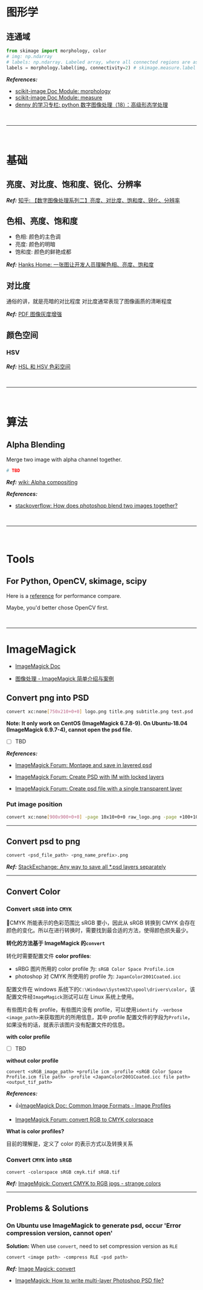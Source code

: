 # 图形学

## 连通域

```python
from skimage import morphology, color
# img: np.ndarray
# labels: np.ndarray. Labeled array, where all connected regions are assigned the same integer value.
labels = morphology.label(img, connectivity=2) # skimage.measure.label is same
```

**_References:_**

- [scikit-image Doc Module: morphology](http://scikit-image.org/docs/dev/api/skimage.morphology.html#label)
- [scikit-image Doc Module: measure](https://scikit-image.org/docs/dev/api/skimage.measure.html#label)
- [denny 的学习专栏: python 数字图像处理（18）：高级形态学处理](https://www.cnblogs.com/denny402/p/5166258.html)

<!--  -->
<br>

---

<br>
<!--  -->

# 基础

## 亮度、对比度、饱和度、锐化、分辨率

**_Ref:_** [知乎: 【数字图像处理系列二】亮度、对比度、饱和度、锐化、分辨率](https://zhuanlan.zhihu.com/p/44813768)

## 色相、亮度、饱和度

- 色相: 颜色的主色调
- 亮度: 颜色的明暗
- 饱和度: 颜色的鲜艳成都

**_Ref:_** [Hanks Home: 一张图让开发人员理解色相、亮度、饱和度](https://hanks.pub/2016/03/26/color-board/)

## 对比度

通俗的讲，就是亮暗的对比程度
对比度通常表现了图像画质的清晰程度

**_Ref:_** [PDF 图像灰度增强](http://read.pudn.com/downloads87/ebook/335162/%E7%AC%AC3%E7%AB%A0%20%E7%81%B0%E5%BA%A6%E7%BA%A7%E5%8F%98%E6%8D%A2.ppt)

## 颜色空间

### HSV

**_Ref:_** [HSL 和 HSV 色彩空间](https://zh.wikipedia.org/wiki/HSL%E5%92%8CHSV%E8%89%B2%E5%BD%A9%E7%A9%BA%E9%97%B4)

<!--  -->
<br>

---

<br>
<!--  -->

# 算法

## Alpha Blending

Merge two image with alpha channel together.

```python
# TBD
```

**_Ref:_** [wiki: Alpha compositing](https://en.wikipedia.org/wiki/Alpha_compositing#Alpha_blending)

**_References:_**

- [stackoverflow: How does photoshop blend two images together?](https://stackoverflow.com/questions/5919663/how-does-photoshop-blend-two-images-together)

<!--  -->
<br>

---

<br>
<!--  -->

# Tools

## For Python, OpenCV, skimage, scipy

Here is a [reference](https://mmas.github.io/python-image-processing-libraries-performance-opencv-scipy-scikit-image) for performance compare.

Maybe, you'd better chose OpenCV first.

<!--  -->
<br>

---

<!--  -->

# ImageMagick

- [ImageMagick Doc](http://www.fifi.org/doc/imagemagick/www/ImageMagick.html)

- [图像处理 - ImageMagick 简单介绍与案例](https://aotu.io/notes/2018/06/06/ImageMagick_intro/index.html)

## Convert png into PSD

```bash
convert xc:none[750x210+0+0] logo.png title.png subtitle.png test.psd
```

**Note: It only work on CentOS (ImageMagick 6.7.8-9). On Ubuntu-18.04 (ImageMagick 6.9.7-4), cannot open the psd file.**

- [ ] TBD

**_References:_**

- [ImageMagick Forum: Montage and save in layered psd](http://www.imagemagick.org/discourse-server/viewtopic.php?t=31707)

- [ImageMagick Forum: Create PSD with IM with locked layers](http://www.imagemagick.org/discourse-server/viewtopic.php?f=1&t=27740)

- [ImageMagick Forum: Create psd file with a single transparent layer](http://www.imagemagick.org/discourse-server/viewtopic.php?t=33186&start=30)

### Put image position

```bash
convert xc:none[900x900+0+0] -page 10x10+0+0 raw_logo.png -page +100+100 logo.png -depth 16 test.psd
```

---

## Convert psd to png

```bash
convert <psd_file_path> <png_name_prefix>.png
```

**_Ref:_** [StackExchange: Any way to save all \*.psd layers separately](https://superuser.com/questions/360434/any-way-to-save-all-psd-layers-separately)

---

## Convert Color

### Convert `sRGB` into `CMYK`

:triangular_flag_on_post:CMYK 所能表示的色彩范围比 sRGB 要小，因此从 sRGB 转换到 CMYK 会存在颜色的变化。所以在进行转换时，需要找到最合适的方法，使得颜色损失最少。

**转化的方法基于 ImageMagick 的`convert`**

转化时需要配置文件 **color profiles**:

- sRBG 图片所用的 color profile 为: `sRGB Color Space Profile.icm`
- photoshop 对 CMYK 所使用的 profile 为: `JapanColor2001Coated.icc`

配置文件在 windows 系统下的`C:\Windows\System32\spool\drivers\color`，该配置文件经`ImageMagick`测试可以在 Linux 系统上使用。

有些图片会有 profile，有些图片没有 profile，可以使用`identify -verbose <image_path>`来获取图片的所用信息，其中 profile 配置文件的字段为`Profile`，如果没有的话，就表示该图片没有配置文件的信息。

**with color profile**

- [ ] TBD

**without color profile**

```shell
convert <sRGB_image_path> +profile icm -profile <sRGB Color Space Profile.icm file path> -profile <JapanColor2001Coated.icc file path> <output_tif_path>
```

**_References:_**

- :thumbsup:[ImageMagick Doc: Common Image Formats - Image Profiles](http://www.imagemagick.org/Usage/formats/#profiles)

- [ImageMagick Forum: convert RGB to CMYK colorspace](https://www.imagemagick.org/discourse-server/viewtopic.php?t=16572)

**What is color profiles?**

目前的理解是，定义了 color 的表示方式以及转换关系

### Convert `CMYK` into `sRGB`

```shell
convert -colorspace sRGB cmyk.tif sRGB.tif
```

**_Ref:_** [ImageMgick: Convert CMYK to RGB jpgs - strange colors](https://www.imagemagick.org/discourse-server/viewtopic.php?t=13398)

---

## Problems & Solutions

### On Ubuntu use ImageMagick to generate psd, occur 'Error compression version, cannot open'

**Solution:** When use `convert`, need to set compression version as `RLE`

```bash
convert <image path> -compress RLE <psd path>
```

**_Ref:_** [Image Magick: convert](https://imagemagick.org/script/convert.php)

- [ImageMagick: How to write multi-layer Photoshop PSD file?](http://www.imagemagick.org/discourse-server/viewtopic.php?t=32083)
